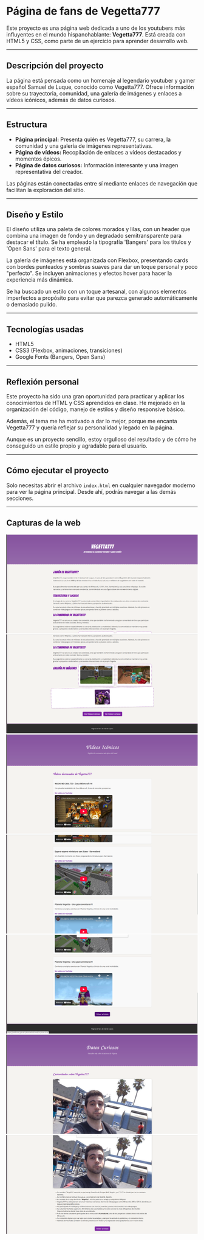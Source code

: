 # Página de fans de Vegetta777

Este proyecto es una página web dedicada a uno de los youtubers más influyentes en el mundo hispanohablante: **Vegetta777**. Está creada con HTML5 y CSS, como parte de un ejercicio para aprender desarrollo web.

---

## Descripción del proyecto

La página está pensada como un homenaje al legendario youtuber y gamer español Samuel de Luque, conocido como Vegetta777. Ofrece información sobre su trayectoria, comunidad, una galería de imágenes y enlaces a vídeos icónicos, además de datos curiosos.

---

## Estructura

- **Página principal:** Presenta quién es Vegetta777, su carrera, la comunidad y una galería de imágenes representativas.
- **Página de vídeos:** Recopilación de enlaces a vídeos destacados y momentos épicos.
- **Página de datos curiosos:** Información interesante y una imagen representativa del creador.

Las páginas están conectadas entre sí mediante enlaces de navegación que facilitan la exploración del sitio.

---

## Diseño y Estilo

El diseño utiliza una paleta de colores morados y lilas, con un header que combina una imagen de fondo y un degradado semitransparente para destacar el título. Se ha empleado la tipografía 'Bangers' para los títulos y 'Open Sans' para el texto general.

La galería de imágenes está organizada con Flexbox, presentando cards con bordes punteados y sombras suaves para dar un toque personal y poco "perfecto". Se incluyen animaciones y efectos hover para hacer la experiencia más dinámica.

Se ha buscado un estilo con un toque artesanal, con algunos elementos imperfectos a propósito para evitar que parezca generado automáticamente o demasiado pulido.

---

## Tecnologías usadas

- HTML5
- CSS3 (Flexbox, animaciones, transiciones)
- Google Fonts (Bangers, Open Sans)

---

## Reflexión personal

Este proyecto ha sido una gran oportunidad para practicar y aplicar los conocimientos de HTML y CSS aprendidos en clase. He mejorado en la organización del código, manejo de estilos y diseño responsive básico.

Además, el tema me ha motivado a dar lo mejor, porque me encanta Vegetta777 y quería reflejar su personalidad y legado en la página.

Aunque es un proyecto sencillo, estoy orgulloso del resultado y de cómo he conseguido un estilo propio y agradable para el usuario.

---

## Cómo ejecutar el proyecto

Solo necesitas abrir el archivo `index.html` en cualquier navegador moderno para ver la página principal. Desde ahí, podrás navegar a las demás secciones.

---

## Capturas de la web

![01](01.png)
![02](02.png)
![03](03.png)
![04](04.png)
![05](05.png)
![06](06.png)
![07](07.png)

